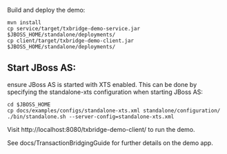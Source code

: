 Build and deploy the demo:

	mvn install
	cp service/target/txbridge-demo-service.jar $JBOSS_HOME/standalone/deployments/
	cp client/target/txbridge-demo-client.jar $JBOSS_HOME/standalone/deployments/


Start JBoss AS:
---------------

ensure JBoss AS is started with XTS enabled. This can be done by specifying the standalone-xts configuration when starting JBoss AS:

	cd $JBOSS_HOME
	cp docs/examples/configs/standalone-xts.xml standalone/configuration/
	./bin/standalone.sh --server-config=standalone-xts.xml

Visit http://localhost:8080/txbridge-demo-client/ to run the demo.

See docs/TransactionBridgingGuide for further details on the demo app.

